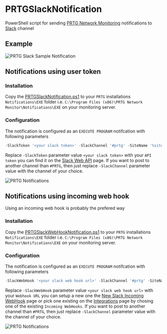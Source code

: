 # PRTGSlackNotification
PowerShell script for sending [PRTG Network Monitoring](http://www.paessler.com/prtg) notifications to [Slack](https://slack.com/) channel

## Example
![PRTG Slack Sample Notification](https://raw.githubusercontent.com/WCOMAB/PRTGSlackNotification/master/images/prtgslacksamplenotification.jpg)

## Notifications using user token

### Installation
Copy the [PRTGSlackNotification.ps1](https://github.com/WCOMAB/PRTGSlackNotification/blob/master/PRTGSlackNotification.ps1) to your `PRTG` installations `Notifications\EXE` folder i.e. `C:\Program Files (x86)\PRTG Network Monitor\Notifications\EXE` on your monitoring server.

### Configuration
The notification is configured as an `EXECUTE PROGRAM` notifcation with following parameters
```powershell
-SlackToken '<your slack token>' -SlackChannel '#prtg' -SiteName '%sitename' -Device '%device' -Name '%name' -Status '%status' -Down '%down' -DateTime '%datetime' -LinkDevice '%linkdevice' -Message '%message'
```
Replace `-SlackToken` parameter value `<your slack token>` with your `API token` you can find it on the [Slack Web API](https://api.slack.com/web) page.
If you want to post to another channel than `#PRTG`, then just replace `-SlackChannel` parameter value with the channel of your choice.

![PRTG Notifications](https://raw.githubusercontent.com/WCOMAB/PRTGSlackNotification/master/images/prtgslacknotificationsettings.png)

## Notifications using incoming web hook
Using an incoming web hook is probably the prefered way

### Installation
Copy the [PRTGSlackWebHookNotification.ps1](https://github.com/WCOMAB/PRTGSlackNotification/blob/master/PRTGSlackWebHookNotification.ps1) to your `PRTG` installations `Notifications\EXE` folder i.e. `C:\Program Files (x86)\PRTG Network Monitor\Notifications\EXE` on your monitoring server.

### Configuration
The notification is configured as an `EXECUTE PROGRAM` notifcation with following parameters
```powershell
-SlackWebHook '<your slack web hook url>' -SlackChannel '#prtg' -SiteName '%sitename' -Device '%device' -Name '%name' -Status '%status' -Down '%down' -DateTime '%datetime' -LinkDevice '%linkdevice' -Message '%message'
```
Replace `-SlackWebHook` parameter value `<your slack web hook url>` with your `Webhook URL` you can setup a new one the [New Slack Incoming WebHook](https://my.slack.com/services/new/incoming-webhook/) page or pick one existing on the [Integrations](https://my.slack.com/services) page by chosing one of the existing `Incoming WebHooks`.
If you want to post to another channel than `#PRTG`, then just replace `-SlackChannel` parameter value with the channel of your choice.

![PRTG Notifications](https://raw.githubusercontent.com/WCOMAB/PRTGSlackNotification/master/images/prtgslackwebhooknotificationsettings.png)